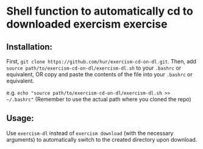 # Shell function to automatically cd to downloaded exercism exercise

## Installation:

First, `git clone https://github.com/hur/exercism-cd-on-dl.git`. Then, add `source path/to/exercism-cd-on-dl/exercism-dl.sh` to your `.bashrc` or equivalent, OR copy and paste the contents of the file into your `.bashrc` or equivalent.

e.g. `echo "source path/to/exercism-cd-on-dl/exercism-dl.sh >> ~/.bashrc"`
(Remember to use the actual path where you cloned the repo)

## Usage:

Use `exercism-dl` instead of `exercism download` (with the necessary arguments) to automatically switch to the created directory upon download.
